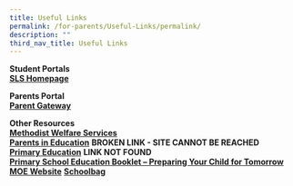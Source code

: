 ```yaml
---
title: Useful Links
permalink: /for-parents/Useful-Links/permalink/
description: ""
third_nav_title: Useful Links
---
```

**Student Portals** <br>
**[SLS Homepage](https://vle.learning.moe.edu.sg/login)**

**Parents Portal** <br>
**[Parent Gateway](https://sites.google.com/plvps.edu.sg/plvpsparentsgateway/home)**

**Other Resources** <br>
**[Methodist Welfare Services](https://mws.sg/)** <br>
**[Parents in Education](http://parents-in-education.moe.gov.sg/)** **BROKEN LINK - SITE CANNOT BE REACHED** <br>
**[Primary Education](https://www.moe.gov.sg/page%20not%20found?item=%2feducation%2fprimary%2f&user=extranet%5cAnonymous&site=moe-website)** **LINK NOT FOUND** <br>
**[Primary School Education Booklet – Preparing Your Child for Tomorrow](/files/primary-school-education-booklet.pdf)** <br>
**[MOE Website](https://www.moe.gov.sg/)**
**[Schoolbag](http://schoolbag.sg/)**

